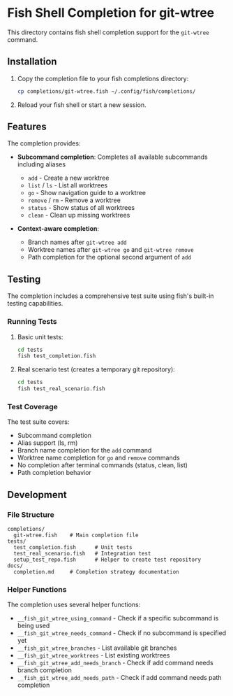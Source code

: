 # Fish Shell Completion for git-wtree

This directory contains fish shell completion support for the `git-wtree` command.

## Installation

1. Copy the completion file to your fish completions directory:
   ```bash
   cp completions/git-wtree.fish ~/.config/fish/completions/
   ```

2. Reload your fish shell or start a new session.

## Features

The completion provides:

- **Subcommand completion**: Completes all available subcommands including aliases
  - `add` - Create a new worktree
  - `list` / `ls` - List all worktrees
  - `go` - Show navigation guide to a worktree
  - `remove` / `rm` - Remove a worktree
  - `status` - Show status of all worktrees
  - `clean` - Clean up missing worktrees

- **Context-aware completion**:
  - Branch names after `git-wtree add`
  - Worktree names after `git-wtree go` and `git-wtree remove`
  - Path completion for the optional second argument of `add`

## Testing

The completion includes a comprehensive test suite using fish's built-in testing capabilities.

### Running Tests

1. Basic unit tests:
   ```bash
   cd tests
   fish test_completion.fish
   ```

2. Real scenario test (creates a temporary git repository):
   ```bash
   cd tests
   fish test_real_scenario.fish
   ```

### Test Coverage

The test suite covers:
- Subcommand completion
- Alias support (ls, rm)
- Branch name completion for the `add` command
- Worktree name completion for `go` and `remove` commands
- No completion after terminal commands (status, clean, list)
- Path completion behavior

## Development

### File Structure

```
completions/
  git-wtree.fish    # Main completion file
tests/
  test_completion.fish      # Unit tests
  test_real_scenario.fish   # Integration test
  setup_test_repo.fish      # Helper to create test repository
docs/
  completion.md     # Completion strategy documentation
```

### Helper Functions

The completion uses several helper functions:
- `__fish_git_wtree_using_command` - Check if a specific subcommand is being used
- `__fish_git_wtree_needs_command` - Check if no subcommand is specified yet
- `__fish_git_wtree_branches` - List available git branches
- `__fish_git_wtree_worktrees` - List existing worktrees
- `__fish_git_wtree_add_needs_branch` - Check if add command needs branch completion
- `__fish_git_wtree_add_needs_path` - Check if add command needs path completion